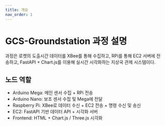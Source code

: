 ```yaml
---
title: 개요
nav_order: 1
---
```


# GCS-Groundstation 과정 설명

과정은 로켓의 도출시간 데이터를 XBee를 통해 수집하고, RPi를 통해 EC2 서버에 전송하고, FastAPI + Chart.js를 이용해 실시간 시각화하는 지상국 관제 시스템이다.

## 노드 역할
- Arduino Mega: 메인 센서 수집 + RPi 전송
- Arduino Nano: 보조 센서 수집 및 Mega에 전달
- Raspberry Pi: XBee로 데이터 수신 + EC2 전송 + 명령 수신 및 송신
- EC2: FastAPI 기반 데이터 API + 시각화 서버
- Frontend: HTML + Chart.js / Three.js 시각화
